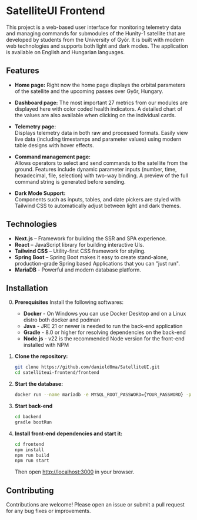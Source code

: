 # SatelliteUI Frontend

This project is a web-based user interface for monitoring telemetry data and managing commands for submodules of the Hunity-1 satellite that are developed by students from the University of Győr. It is built with modern web technologies and supports both light and dark modes. The application is available on English and Hungarian languages.

## Features

- **Home page:**
  Right now the home page displays the orbital parameters of the satellite and the upcoming passes over Győr, Hungary.

- **Dashboard page:**
  The most important 27 metrics from our modules are displayed here with color coded health indicators. A detailed chart of the values are also available when clicking on the individual cards.

- **Telemetry page:**  
  Displays telemetry data in both raw and processed formats. Easily view live data (including timestamps and parameter values) using modern table designs with hover effects.

- **Command management page:**  
  Allows operators to select and send commands to the satellite from the ground. Features include dynamic parameter inputs (number, time, hexadecimal, file, selection) with two-way binding. A preview of the full command string is generated before sending.

- **Dark Mode Support:**  
  Components such as inputs, tables, and date pickers are styled with Tailwind CSS to automatically adjust between light and dark themes.

## Technologies

- **Next.js** – Framework for building the SSR and SPA experience.
- **React** – JavaScript library for building interactive UIs.
- **Tailwind CSS** – Utility-first CSS framework for styling.
- **Spring Boot** – Spring Boot makes it easy to create stand-alone, production-grade Spring based Applications that you can "just run".
- **MariaDB** - Powerful and modern database platform.

## Installation

0. **Prerequisites**
   Install the following softwares:

   - **Docker** - On Windows you can use Docker Desktop and on a Linux distro both docker and podman
   - **Java** - JRE 21 or newer is needed to run the back-end application
   - **Gradle** - 8.0 or higher for resolving dependencies on the back-end
   - **Node.js** - v22 is the recommended Node version for the front-end installed with NPM

1. **Clone the repository:**

   ```sh
   git clone https://github.com/danield0ma/SatelliteUI.git
   cd satelliteui-frontend/frontend
   ```

2. **Start the database:**

   ```sh
   docker run --name mariadb -e MYSQL_ROOT_PASSWORD={YOUR_PASSWORD} -p 3306:3306 -d mariadb:latest
   ```

3. **Start back-end**

   ```sh
   cd backend
   gradle bootRun
   ```

4. **Install front-end dependencies and start it:**

   ```sh
   cd frontend
   npm install
   npm run build
   npm run start
   ```

   Then open [http://localhost:3000](http://localhost:3000) in your browser.

## Contributing

Contributions are welcome! Please open an issue or submit a pull request for any bug fixes or improvements.
